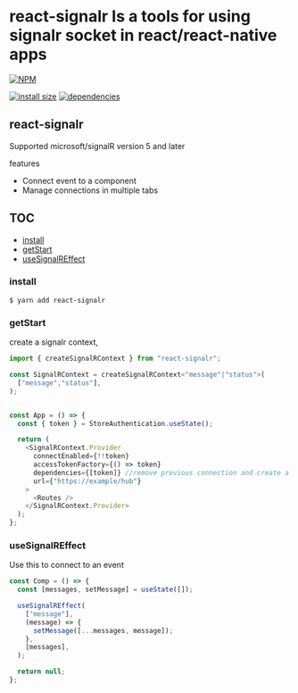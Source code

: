 # react-signalr Is a tools for using signalr socket in react/react-native apps

[![NPM](https://nodei.co/npm/react-signalr.png)](https://nodei.co/npm/react-signalr/)

[![install size](https://packagephobia.now.sh/badge?p=react-signalr)](https://packagephobia.now.sh/result?p=react-signalr) [![dependencies](https://david-dm.org/poolkhord/react-signalr.svg)](https://david-dm.org/poolkhord/react-signalr.svg)

## react-signalr

Supported microsoft/signalR version 5 and later

features

- Connect event to a component
- Manage connections in multiple tabs

## TOC

- [install](#install)
- [getStart](#getStart)
- [useSignalREffect](#useSignalREffect)

### install

`$ yarn add react-signalr`

### getStart

create a signalr context,

```js
import { createSignalRContext } from "react-signalr";

const SignalRContext = createSignalRContext<"message"|"status">(
  ["message","status"],
);


const App = () => {
  const { token } = StoreAuthentication.useState();

  return (
    <SignalRContext.Provider
      connectEnabled={!!token}
      accessTokenFactory={() => token}
      dependencies={[token]} //remove previous connection and create a new connection if changed
      url={"https://example/hub"}
    >
      <Routes />
    </SignalRContext.Provider>
  );
};
```

### useSignalREffect

Use this to connect to an event

```js
const Comp = () => {
  const [messages, setMessage] = useState([]);

  useSignalREffect(
    ["message"],
    (message) => {
      setMessage([...messages, message]);
    },
    [messages],
  );

  return null;
};
```

